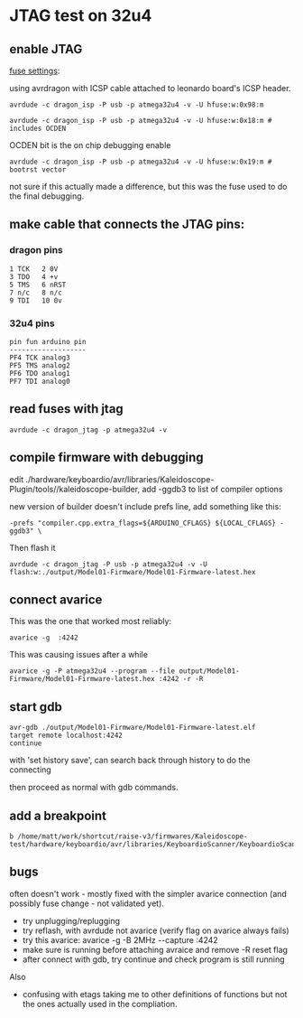 # JTAG test on 32u4

## enable JTAG 

[fuse settings](http://www.engbedded.com/fusecalc/):

using avrdragon with ICSP cable attached to leonardo board's ICSP header.

    avrdude -c dragon_isp -P usb -p atmega32u4 -v -U hfuse:w:0x98:m

    avrdude -c dragon_isp -P usb -p atmega32u4 -v -U hfuse:w:0x18:m # includes OCDEN

OCDEN bit is the on chip debugging enable

    avrdude -c dragon_isp -P usb -p atmega32u4 -v -U hfuse:w:0x19:m # bootrst vector

not sure if this actually made a difference, but this was the fuse used to do
the final debugging.

## make cable that connects the JTAG pins:

### dragon pins

    1 TCK   2 0V
    3 TDO   4 +v
    5 TMS   6 nRST
    7 n/c   8 n/c
    9 TDI   10 0v

### 32u4 pins

    pin fun arduino pin
    -------------------
    PF4 TCK analog3
    PF5 TMS analog2
    PF6 TDO analog1
    PF7 TDI analog0

## read fuses with jtag

    avrdude -c dragon_jtag -p atmega32u4 -v


## compile firmware with debugging

edit ./hardware/keyboardio/avr/libraries/Kaleidoscope-Plugin/tools//kaleidoscope-builder, add -ggdb3 to list of compiler options

new version of builder doesn't include prefs line, add something like this:

    -prefs "compiler.cpp.extra_flags=${ARDUINO_CFLAGS} ${LOCAL_CFLAGS} -ggdb3" \

Then flash it

    avrdude -c dragon_jtag -P usb -p atmega32u4 -v -U flash:w:./output/Model01-Firmware/Model01-Firmware-latest.hex

## connect avarice

This was the one that worked most reliably:

    avarice -g  :4242

This was causing issues after a while

    avarice -g -P atmega32u4 --program --file output/Model01-Firmware/Model01-Firmware-latest.hex :4242 -r -R

## start gdb

    avr-gdb ./output/Model01-Firmware/Model01-Firmware-latest.elf
    target remote localhost:4242
    continue


with 'set history save', can search back through history to do the connecting

then proceed as normal with gdb commands.

## add a breakpoint

    b /home/matt/work/shortcut/raise-v3/firmwares/Kaleidoscope-test/hardware/keyboardio/avr/libraries/KeyboardioScanner/KeyboardioScanner.cpp:173

## bugs

often doesn't work - mostly fixed with the simpler avarice connection (and
possibly fuse change - not validated yet).

* try unplugging/replugging
* try reflash, with avrdude not avarice (verify flag on avarice always fails)
* try this avarice: avarice -g -B 2MHz  --capture :4242
* make sure is running before attaching avraice and remove -R reset flag
* after connect with gdb, try continue and check program is still running

Also

* confusing with etags taking me to other definitions of functions but not the
 ones actually used in the compliation.

